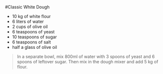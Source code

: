 #Classic White Dough
- 10 kg of white flour
- 6 liters of water
- 2 cups of olive oil
- 6 teaspoons of yeast
- 10 teaspoons of sugar
- 6 teaspoons of salt
- half a glass of olive oil

>In a separate bowl, mix 800ml of water with 3 spoons of yeast and 6 spoons of leftover sugar.
Then mix in the dough mixer and add 5 kg of flour.
